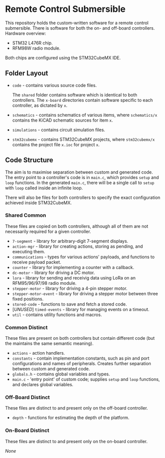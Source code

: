 # Remote Control Submersible

This repository holds the custom-written software for a remote control submersible.
There is software for both the on- and off-board controllers.
Hardware overview:

- STM32 L476R chip.
- RFM98W radio module.

Both chips are configured using the STM32CubeMX IDE.

## Folder Layout

- `code` - contains various source code files.

  The `shared` folder contains software which is identical to both controllers.
  The `x-board` directories contain software specific to each controller, as dictated by `x`.
- `schematics` - contains schematics of various items, where `schematics/x` contains the KiCAD schematic sources for item `x`.
- `simulations` - contains circuit simulation files.
- `stm32cubemx` - contains STM32CubeMX projects, where `stm32cubemx/x` contains the project file `x.ioc` for project `x`.

## Code Structure

The aim is to maximise separation between custom and generated code.
The entry point to a controller's code is in `main.c`, which provides `setup` and `loop` functions.
In the generated `main.c`, there will be a single call to `setup` with `loop` called inside an infinite loop.

There will also be files for both controllers to specify the exact configuration achieved inside STM32CubeMX.

### Shared Common

These files are copied on both controllers, although all of them are not necessarily required for a given controller.

- `7-segment` - library for arbitrary-digit 7-segment displays.
- `action-mgr` - library for creating actions, storing as pending, and executing them.
- `communications` - types for various actions' payloads, and functions to receive payload packet.
- `counter` - library for implementing a counter with a callback.
- `dc-motor` - library for driving a DC motor.
- `lora` - library for sending and receivig data using LoRa on an RFM95/96/97/98 radio module.
- `stepper-motor` - library for driving a 4-pin stepper motor.
- `stepper-motor-event` - library for driving a stepper motor between three fixed positions.
- `stored-code` - functions to save and fetch a stored code.
- [*UNUSED*] `timed-events` - library for managing events on a timeout.
- `util` - contains utility functions and macros.

### Common Distinct

These files are present on both controllers but contain different code (but the maintains the same semantic meaning).

- `actions` - action handlers.
- `constants` - contain implementation constants, such as pin and port configurations and names of peripherals. Creates further separation between custom and generated code.
- `globals.h` - contains global variables and types.
- `main.c` - 'entry point' of custom code; supplies `setup` and `loop` functions, and declares global variables.

### Off-Board Distinct

These files are distinct to and present only on the off-board controller.

- `depth` - functions for estimating the depth of the platform.

### On-Board Distinct

These files are distinct to and present only on the on-board controller.

*None*
